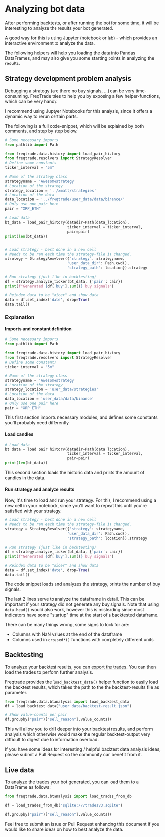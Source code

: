 # Analyzing bot data

After performing backtests, or after running the bot for some time, it will be interesting to analyze the results your bot generated.

A good way for this is using Jupyter (notebook or lab) - which provides an interactive environment to analyze the data.

The following helpers will help you loading the data into Pandas DataFrames, and may also give you some starting points in analyzing the results.

## Strategy development problem analysis

Debugging a strategy (are there no buy signals, ...) can be very time-consuming.
FreqTrade tries to help you by exposing a few helper-functions, which can be very handy.

I recommend using Juptyer Notebooks for this analysis, since it offers a dynamic way to rerun certain parts.

The following is a full code-snippet, which will be explained by both comments, and step by step below.

```python
# Some necessary imports
from pathlib import Path

from freqtrade.data.history import load_pair_history
from freqtrade.resolvers import StrategyResolver
# Define some constants
ticker_interval = "5m"

# Name of the strategy class
strategyname = 'Awesomestrategy'
# Location of the strategy
strategy_location = '../xmatt/strategies'
# Location of the data
data_location = '../freqtrade/user_data/data/binance/'
# Only use one pair here
pair = "XRP_ETH"

# Load data
bt_data = load_pair_history(datadir=Path(data_location),
                            ticker_interval = ticker_interval,
                            pair=pair)
print(len(bt_data))


# Load strategy - best done in a new cell
# Needs to be ran each time the strategy-file is changed.
strategy = StrategyResolver({'strategy': strategyname,
                            'user_data_dir': Path.cwd(),
                            'strategy_path': location}).strategy

# Run strategy (just like in backtesting)
df = strategy.analyze_ticker(bt_data, {'pair': pair})
print(f"Generated {df['buy'].sum()} buy signals")

# Reindex data to be "nicer" and show data
data = df.set_index('date', drop=True)
data.tail()

```

### Explanation

#### Imports and constant definition

``` python
# Some necessary imports
from pathlib import Path

from freqtrade.data.history import load_pair_history
from freqtrade.resolvers import StrategyResolver
# Define some constants
ticker_interval = "5m"

# Name of the strategy class
strategyname = 'Awesomestrategy'
# Location of the strategy
strategy_location = 'user_data/strategies'
# Location of the data
data_location = 'user_data/data/binance'
# Only use one pair here
pair = "XRP_ETH"
```

This first section imports necessary modules, and defines some constants you'll probably need differently

#### Load candles

``` python
# Load data
bt_data = load_pair_history(datadir=Path(data_location),
                            ticker_interval = ticker_interval,
                            pair=pair)
print(len(bt_data))
```

This second section loads the historic data and prints the amount of candles in the data.

#### Run strategy and analyze results

Now, it's time to load and run your strategy.
For this, I recommend using a new cell in your notebook, since you'll want to repeat this until you're satisfied with your strategy.

``` python
# Load strategy - best done in a new cell
# Needs to be ran each time the strategy-file is changed.
strategy = StrategyResolver({'strategy': strategyname,
                            'user_data_dir': Path.cwd(),
                            'strategy_path': location}).strategy

# Run strategy (just like in backtesting)
df = strategy.analyze_ticker(bt_data, {'pair': pair})
print(f"Generated {df['buy'].sum()} buy signals")

# Reindex data to be "nicer" and show data
data = df.set_index('date', drop=True)
data.tail()
```

The code snippet loads and analyzes the strategy, prints the number of buy signals.

The last 2 lines serve to analyze the dataframe in detail.
This can be important if your strategy did not generate any buy signals.
Note that using `data.head()` would also work, however this is misleading since most indicators have some "startup" time at the start of a backtested dataframe.

There can be many things wrong, some signs to look for are:

* Columns with NaN values at the end of the dataframe
* Columns used in `crossed*()` functions with completely different units

## Backtesting

To analyze your backtest results, you can [export the trades](#exporting-trades-to-file).
You can then load the trades to perform further analysis.

Freqtrade provides the `load_backtest_data()` helper function to easily load the backtest results, which takes the path to the the backtest-results file as parameter.

``` python
from freqtrade.data.btanalysis import load_backtest_data
df = load_backtest_data("user_data/backtest-result.json")

# Show value-counts per pair
df.groupby("pair")["sell_reason"].value_counts()

```

This will allow you to drill deeper into your backtest results, and perform analysis which otherwise would make the regular backtest-output very difficult to digest due to information overload.

If you have some ideas for interesting / helpful backtest data analysis ideas, please submit a Pull Request so the community can benefit from it.

## Live data

To analyze the trades your bot generated, you can load them to a DataFrame as follows:

``` python
from freqtrade.data.btanalysis import load_trades_from_db

df = load_trades_from_db("sqlite:///tradesv3.sqlite")

df.groupby("pair")["sell_reason"].value_counts()

```

Feel free to submit an issue or Pull Request enhancing this document if you would like to share ideas on how to best analyze the data.
